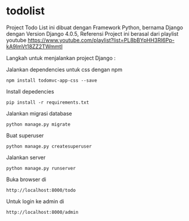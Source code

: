 # todolist
Project Todo List ini dibuat dengan Framework Python, bernama Django dengan Version Django 4.0.5,
Referensi Project ini berasal dari playlist youtube https://www.youtube.com/playlist?list=PL8bBYpHH3RI6Pp-kA9lmVt18ZZ2TWmmtI

Langkah untuk menjalankan project Django :

Jalankan dependencies untuk css dengan npm

    npm install todomvc-app-css --save

Install depedencies

    pip install -r requirements.txt

Jalankan migrasi database

    python manage.py migrate

Buat superuser

    python manage.py createsuperuser

Jalankan server

    python manage.py runserver

Buka browser di

    http://localhost:8000/todo

Untuk login ke admin di

    http://localhost:8000/admin
